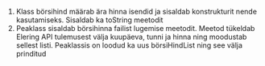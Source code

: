 1. Klass börsihind määrab ära hinna isendid ja sisaldab konstrukturit nende kasutamiseks. Sisaldab ka toString meetodit
2. Peaklass sisaldab börsihinna failist lugemise meetodit. Meetod tükeldab Elering API tulemusest välja kuupäeva, tunni ja hinna ning moodustab sellest listi.
Peaklassis on loodud ka uus börsiHindList ning see välja prinditud
